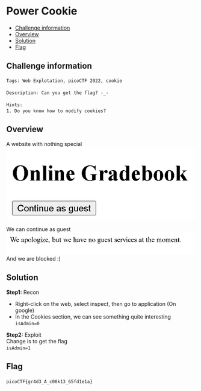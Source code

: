 # Power Cookie
- [Challenge information](#challenge-information)
- [Overview](#overview)
- [Solution](#solution)
- [Flag](#flag)
## Challenge information
```test
Tags: Web Explotation, picoCTF 2022, cookie

Description: Can you get the flag? -_- 

Hints: 
1. Do you know how to modify cookies?
```
## Overview
A website with nothing special  
![alt text](./Static/Images/image8.png)  
  
We can continue as guest  
![alt text](./Static/Images//image9.png)  
And we are blocked :)  
## Solution
**Step1:** Recon  
* Right-click on the web, select inspect, then go to application (On google)  
* In the Cookies section, we can see something quite interesting  
`isAdmin=0`
  
**Step2:** Exploit  
Change is to get the flag  
`isAdmin=1`  
## Flag
`picoCTF{gr4d3_A_c00k13_65fd1e1a}`
